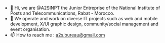 - 👋 Hi, we are @A2SINPT the Junior Entreprise of the National Institute of Posts and Telecommunications, Rabat - Morocco.
- 👀 We operate and work on diverse IT projects such as web and mobile development, X/UI graphic design, community/social management and event organisation.
- 📫 How to reach me : a2s.bureau@gmail.com 

<!---
A2SINPT/A2SINPT is a ✨ special ✨ repository because its `README.md` (this file) appears on your GitHub profile.
You can click the Preview link to take a look at your changes.
--->
